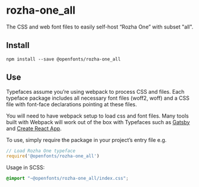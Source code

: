 
# rozha-one_all

The CSS and web font files to easily self-host “Rozha One” with subset "all".

## Install

`npm install --save @openfonts/rozha-one_all`

## Use

Typefaces assume you’re using webpack to process CSS and files. Each typeface
package includes all necessary font files (woff2, woff) and a CSS file with
font-face declarations pointing at these files.

You will need to have webpack setup to load css and font files. Many tools built
with Webpack will work out of the box with Typefaces such as [Gatsby](https://github.com/gatsbyjs/gatsby)
and [Create React App](https://github.com/facebookincubator/create-react-app).

To use, simply require the package in your project’s entry file e.g.

```javascript
// Load Rozha One typeface
require('@openfonts/rozha-one_all')
```

Usage in SCSS:
```scss
@import "~@openfonts/rozha-one_all/index.css";
```
